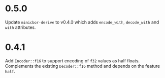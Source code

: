 # 0.5.0

Update `minicbor-derive` to v0.4.0 which adds `encode_with`, `decode_with`
and `with` attributes.

# 0.4.1

Add `Encoder::f16` to support encoding of `f32` values as half floats.
Complements the existing `Decoder::f16` method and depends on the feature
`half`.

